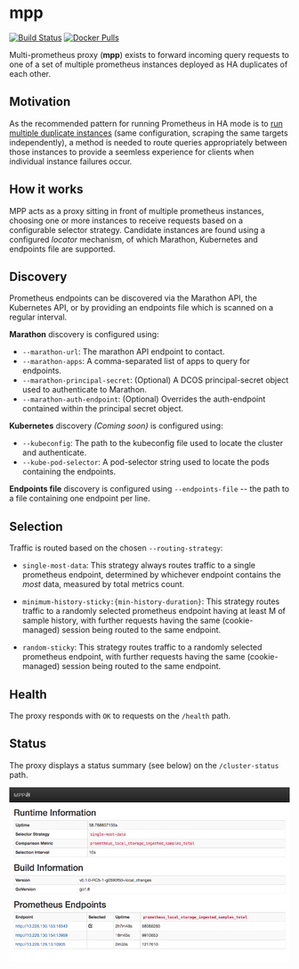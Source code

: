 mpp
===

[![Build Status](https://travis-ci.org/matt-deboer/mpp.svg?branch=master)](https://travis-ci.org/matt-deboer/mpp)
[![Docker Pulls](https://img.shields.io/docker/pulls/mattdeboer/mpp.svg)](https://hub.docker.com/r/mattdeboer/mpp/)

Multi-prometheus proxy (**mpp**) exists to forward incoming query requests to one of a set
of multiple prometheus instances deployed as HA duplicates of each other.


Motivation
---

As the recommended pattern for running Prometheus in HA mode is to [run multiple duplicate instances](https://github.com/prometheus/prometheus/issues/1500)
(same configuration, scraping the same targets independently), a method is needed to route queries
appropriately between those instances to provide a seemless experience for clients when individual
instance failures occur.

How it works
---

MPP acts as a proxy sitting in front of multiple prometheus instances, choosing one or more instances
to receive requests based on a configurable selector strategy. Candidate instances are found using
a configured _locator_ mechanism, of which Marathon, Kubernetes and endpoints file are supported.

Discovery
---

Prometheus endpoints can be discovered via the Marathon API, the Kubernetes API, or by providing an
endpoints file which is scanned on a regular interval.

**Marathon** discovery is configured using:

- `--marathon-url`: The marathon API endpoint to contact.
- `--marathon-apps`: A comma-separated list of apps to query for endpoints.
- `--marathon-principal-secret`: (Optional) A DCOS principal-secret object used to authenticate to Marathon.
- `--marathon-auth-endpoint`: (Optional) Overrides the auth-endpoint contained within the principal secret object.

**Kubernetes** discovery _(Coming soon)_ is configured using:

- `--kubeconfig`: The path to the kubeconfig file used to locate the cluster and authenticate.
- `--kube-pod-selector`: A pod-selector string used to locate the pods containing the endpoints. 

**Endpoints file** discovery is configured using `--endpoints-file` -- the path to a file containing one
endpoint per line.

Selection
---

Traffic is routed based on the chosen `--routing-strategy`:

- `single-most-data`: This strategy always routes traffic to a single prometheus endpoint, determined
  by whichever endpoint contains the _most_ data, measured by total metrics count.

- `minimum-history-sticky:{min-history-duration}`: This strategy routes traffic to a randomly selected prometheus endpoint having
  at least M of sample history, with further requests having the same (cookie-managed) session being routed
  to the same endpoint.

- `random-sticky`: This strategy routes traffic to a randomly selected prometheus endpoint, with further
  requests having the same (cookie-managed) session being routed to the same endpoint.


Health
---

The proxy responds with `OK` to requests on the `/health` path.

Status
---

The proxy displays a status summary (see below) on the `/cluster-status` path.

  ![Cluster Status](./cluster-status.png "Cluster Status")


